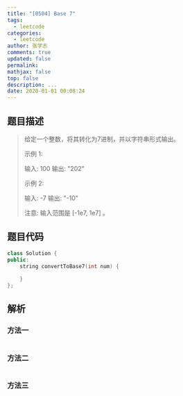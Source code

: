 ```yaml
---
title: "[0504] Base 7"
tags:
  - leetcode
categories:
  - leetcode
author: 张学志
comments: true
updated: false
permalink:
mathjax: false
top: false
description: ...
date: 2020-01-01 00:08:24
---
```


## 题目描述

> 给定一个整数，将其转化为7进制，并以字符串形式输出。 
> 
> 示例 1: 
> 
> 
> 输入: 100
> 输出: "202"
> 
> 
> 示例 2: 
> 
> 
> 输入: -7
> 输出: "-10"
> 
> 
> 注意: 输入范围是 [-1e7, 1e7] 。 
> 

## 题目代码

```cpp
class Solution {
public:
    string convertToBase7(int num) {
        
    }
};
```

## 解析

### 方法一

```cpp

```

### 方法二

```cpp

```

### 方法三

```cpp

```

